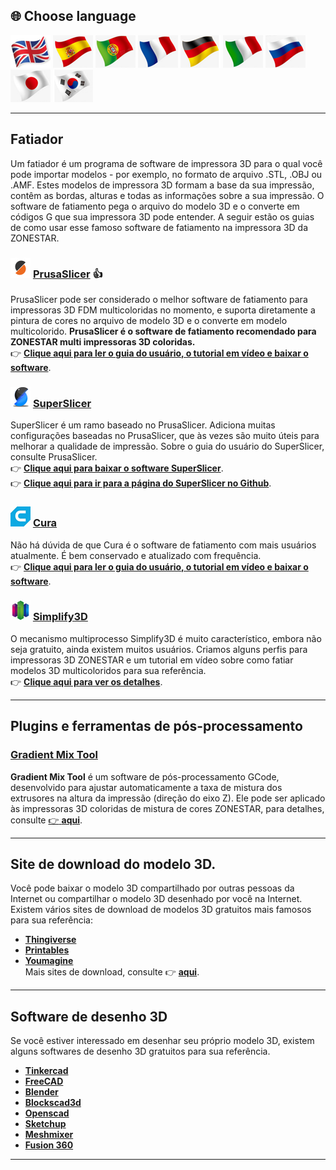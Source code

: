 
## <a id="choose-language">:globe_with_meridians: Choose language </a>
[![](./lanpic/EN.png)](https://github.com/ZONESTAR3D/Slicing-Guide/tree/master/readme.md)
[![](./lanpic/ES.png)](https://github.com/ZONESTAR3D/Slicing-Guide/tree/master/readme-es.md)
[![](./lanpic/PT.png)](https://github.com/ZONESTAR3D/Slicing-Guide/tree/master/readme-pt.md)
[![](./lanpic/FR.png)](https://github.com/ZONESTAR3D/Slicing-Guide/tree/master/readme-fr.md)
[![](./lanpic/DE.png)](https://github.com/ZONESTAR3D/Slicing-Guide/tree/master/readme-de.md)
[![](./lanpic/IT.png)](https://github.com/ZONESTAR3D/Slicing-Guide/tree/master/readme-it.md)
[![](./lanpic/RU.png)](https://github.com/ZONESTAR3D/Slicing-Guide/tree/master/readme-ru.md)
[![](./lanpic/JP.png)](https://github.com/ZONESTAR3D/Slicing-Guide/tree/master/readme-jp.md)
[![](./lanpic/KR.png)](https://github.com/ZONESTAR3D/Slicing-Guide/tree/master/readme-kr.md)
<!-- [![](./lanpic/SA.png)](https://github.com/ZONESTAR3D/Slicing-Guide/tree/master/readme-ar.md) -->

----
## Fatiador
Um fatiador é um programa de software de impressora 3D para o qual você pode importar modelos - por exemplo, no formato de arquivo .STL, .OBJ ou .AMF. Estes modelos de impressora 3D formam a base da sua impressão, contêm as bordas, alturas e todas as informações sobre a sua impressão. O software de fatiamento pega o arquivo do modelo 3D e o converte em códigos G que sua impressora 3D pode entender.
A seguir estão os guias de como usar esse famoso software de fatiamento na impressora 3D da ZONESTAR.

### ![](PrusaSlicer.png) [PrusaSlicer](/PrusaSlicer/) :+1:
PrusaSlicer pode ser considerado o melhor software de fatiamento para impressoras 3D FDM multicoloridas no momento, e suporta diretamente a pintura de cores no arquivo de modelo 3D e o converte em modelo multicolorido. **PrusaSlicer é o software de fatiamento recomendado para ZONESTAR multi impressoras 3D coloridas.**     
:point_right: [**Clique aqui para ler o guia do usuário, o tutorial em vídeo e baixar o software**](./PrusaSlicer/).

### ![](superslicer.png) [SuperSlicer](https://github.com/supermerill/SuperSlicer/releases)
SuperSlicer é um ramo baseado no PrusaSlicer. Adiciona muitas configurações baseadas no PrusaSlicer, que às vezes são muito úteis para melhorar a qualidade de impressão. Sobre o guia do usuário do SuperSlicer, consulte PrusaSlicer.     
:point_right: [**Clique aqui para baixar o software SuperSlicer**](https://github.com/supermerill/SuperSlicer/releases).    
:point_right: [**Clique aqui para ir para a página do SuperSlicer no Github**](https://github.com/supermerill/SuperSlicer).

### ![](cura.png) [Cura](/cura/)
Não há dúvida de que Cura é o software de fatiamento com mais usuários atualmente. É bem conservado e atualizado com frequência.     
:point_right: [**Clique aqui para ler o guia do usuário, o tutorial em vídeo e baixar o software**](./cura/).

### ![](Simplify3D.png) [Simplify3D](/Simplify3D/)
O mecanismo multiprocesso Simplify3D é muito característico, embora não seja gratuito, ainda existem muitos usuários.
Criamos alguns perfis para impressoras 3D ZONESTAR e um tutorial em vídeo sobre como fatiar modelos 3D multicoloridos para sua referência.     
:point_right: [**Clique aqui para ver os detalhes**](./Simplify3D/).

----
## Plugins e ferramentas de pós-processamento
### [Gradient Mix Tool](./Tools_Plugins/GradientMixTool/readme-pt.md)
**Gradient Mix Tool** é um software de pós-processamento GCode, desenvolvido para ajustar automaticamente a taxa de mistura dos extrusores na altura da impressão (direção do eixo Z). Ele pode ser aplicado às impressoras 3D coloridas de mistura de cores ZONESTAR, para detalhes, consulte [:point_right: **aqui**](./Tools_Plugins/GradientMixTool/readme-pt.md).

-----
## Site de download do modelo 3D.
Você pode baixar o modelo 3D compartilhado por outras pessoas da Internet ou compartilhar o modelo 3D desenhado por você na Internet. Existem vários sites de download de modelos 3D gratuitos mais famosos para sua referência:
- **[Thingiverse](https://www.thingiverse.com/)**
- **[Printables](https://www.printables.com/)**
- **[Youmagine](https://www.youmagine.com/)**     
Mais sites de download, consulte :point_right: [**aqui**][THINGIVERSE].

-----
## Software de desenho 3D
Se você estiver interessado em desenhar seu próprio modelo 3D, existem alguns softwares de desenho 3D gratuitos para sua referência.
- **[Tinkercad](https://www.tinkercad.com/)**
- **[FreeCAD](https://www.freecad.org/)**
- **[Blender](https://www.blender.org/)**
- **[Blockscad3d](https://www.blockscad3d.com/editor/)**
- **[Openscad](https://openscad.org/downloads.html)**
- **[Sketchup](https://www.sketchup.com/plans-and-pricing/sketchup-free)**
- **[Meshmixer](https://meshmixer.com/)**
- **[Fusion 360](https://www.autodesk.in/products/fusion-360/free-trial)**

-----
[THINGIVERSE]: https://all3dp.com/1/free-stl-files-3d-printer-models-3d-print-files-stl-download/